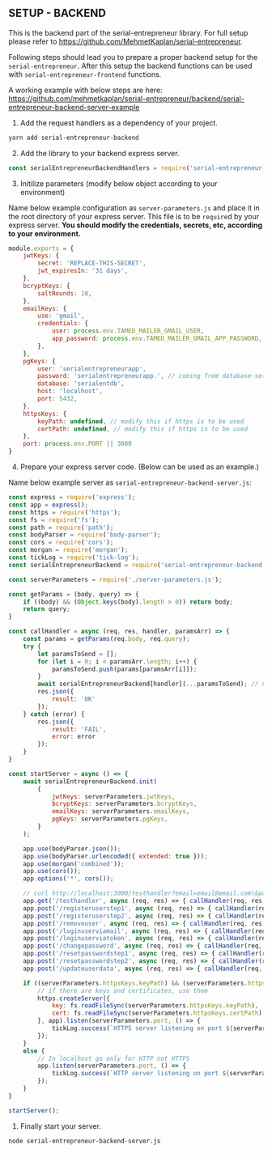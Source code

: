 ## SETUP - BACKEND

This is the backend part of the serial-entrepreneur library. For full setup please refer to https://github.com/MehmetKaplan/serial-entrepreneur.

Following steps should lead you to prepare a proper backend setup for the `serial-entrepreneur`. After this setup the backend functions can be used with `serial-entrepreneur-frontend` functions.

A working example with below steps are here: https://github.com/mehmetkaplan/serial-entrepreneur/backend/serial-entrepreneur-backend-server-example

1. Add the request handlers as a dependency of your project.

```bash
yarn add serial-entrepreneur-backend
```

2. Add the library to your backend express server.

```javascript
const serialEntrepreneurBackendHandlers = require('serial-entrepreneur-backend');

```

3. Initilize parameters (modify below object according to your environment)

Name below example configuration as `server-parameters.js` and place it in the root directory of your express server. This file is to be `require`d by your express server. **You should modify the credentials, secrets, etc, according to your environment.**

```javascript
module.exports = {
	jwtKeys: {
		secret: 'REPLACE-THIS-SECRET',
		jwt_expiresIn: '31 days',
	},
	bcryptKeys: {
		saltRounds: 10,
	},
	emailKeys: {
		use: 'gmail',
		credentials: {
			user: process.env.TAMED_MAILER_GMAIL_USER,
			app_password: process.env.TAMED_MAILER_GMAIL_APP_PASSWORD,
		},
	},
	pgKeys: {
		user: 'serialentrepreneurapp',
		password: 'serialentrepreneurapp.', // coming from database-setup/step00001.sql
		database: 'serialentdb',
		host: 'localhost',
		port: 5432,
	},
	httpsKeys: {
		keyPath: undefined, // modify this if https is to be used
		certPath: undefined, // modify this if https is to be used
	},
	port: process.env.PORT || 3000
}
```

4. Prepare your express server code. (Below can be used as an example.)

Name below example server as `serial-entrepreneur-backend-server.js`:

```javascript
const express = require('express');
const app = express();
const https = require('https');
const fs = require('fs');
const path = require('path');
const bodyParser = require('body-parser');
const cors = require('cors');
const morgan = require('morgan');
const tickLog = require('tick-log');
const serialEntrepreneurBackend = require('serial-entrepreneur-backend');

const serverParameters = require('./server-parameters.js');

const getParams = (body, query) => {
	if ((body) && (Object.keys(body).length > 0)) return body;
	return query;
}

const callHandler = async (req, res, handler, paramsArr) => {
	const params = getParams(req.body, req.query);
	try {
		let paramsToSend = [];
		for (let i = 0; i < paramsArr.length; i++) {
			paramsToSend.push(params[paramsArr[i]]);
		}
		await serialEntrepreneurBackend[handler](...paramsToSend); // never use the return value, they are to be used for testing only
		res.json({
			result: 'OK'
		});
	} catch (error) {
		res.json({
			result: 'FAIL',
			error: error
		});
	}
}

const startServer = async () => {
	await serialEntrepreneurBackend.init(
		{
			jwtKeys: serverParameters.jwtKeys,
			bcryptKeys: serverParameters.bcryptKeys,
			emailKeys: serverParameters.emailKeys,
			pgKeys: serverParameters.pgKeys,
		}
	);

	app.use(bodyParser.json());
	app.use(bodyParser.urlencoded({ extended: true }));
	app.use(morgan('combined'));
	app.use(cors());
	app.options('*', cors());

	// curl http://localhost:3000/testhandler?email=email@email.com\&password=password123\&name=name123
	app.get('/testhandler', async (req, res) => { callHandler(req, res, 'testHandler', ['name', 'email', 'password']); });
	app.post('/registeruserstep1', async (req, res) => { callHandler(req, res, 'registerUserStep1', ['name', 'email', 'password']) });
	app.post('/registeruserstep2', async (req, res) => { callHandler(req, res, 'registerUserStep2', ['email', 'confirmationCode']) });
	app.post('/removeuser', async (req, res) => { callHandler(req, res, 'removeUser', ['email', 'token']) });
	app.post('/loginuserviamail', async (req, res) => { callHandler(req, res, 'loginUserViaMail', ['email', 'password']) });
	app.post('/loginuserviatoken', async (req, res) => { callHandler(req, res, 'loginUserViaToken', ['token']) });
	app.post('/changepassword', async (req, res) => { callHandler(req, res, 'changePassword', ['email', 'oldPassword', 'newPassword']) });
	app.post('/resetpasswordstep1', async (req, res) => { callHandler(req, res, 'resetPasswordStep1', ['email']) });
	app.post('/resetpasswordstep2', async (req, res) => { callHandler(req, res, 'resetPasswordStep2', ['email', 'confirmationCode', 'newPassword']) });
	app.post('/updateuserdata', async (req, res) => { callHandler(req, res, 'updateUserData', ['token', 'name']) });

	if ((serverParameters.httpsKeys.keyPath) && (serverParameters.httpsKeys.certPath)) {
		// if there are keys and certificates, use them
		https.createServer({
			key: fs.readFileSync(serverParameters.httpsKeys.keyPath),
			cert: fs.readFileSync(serverParameters.httpsKeys.certPath)
		}, app).listen(serverParameters.port, () => {
			tickLog.success(`HTTPS server listening on port ${serverParameters.port}.`);
		});
	}
	else {
		// In localhost go only for HTTP not HTTPS
		app.listen(serverParameters.port, () => {
			tickLog.success(`HTTP server listening on port ${serverParameters.port}.`);
		});
	}
}

startServer();
```

1. Finally start your server.

```bash
node serial-entrepreneur-backend-server.js
```
